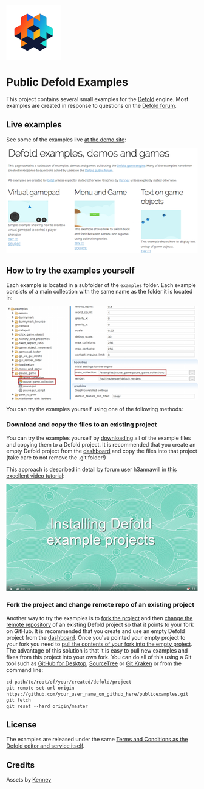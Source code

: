 ![](images/logo.png)

# Public Defold Examples
This project contains several small examples for the [Defold](http://www.defold.com) engine. Most examples are created in response to questions on the [Defold forum](https://forum.defold.com).

## Live examples
See some of the examples live [at the demo site](http://britzl.github.io/publicexamples/):

[![](images/demo_site.png)](http://britzl.github.io/publicexamples/)

## How to try the examples yourself
Each example is located in a subfolder of the `examples` folder. Each example consists of a main collection with the same name as the folder it is located in:

![Naming convention of examples](images/naming_convention.png)

You can try the examples yourself using one of the following methods:

### Download and copy the files to an existing project
You can try the examples yourself by [downloading](https://github.com/britzl/publicexamples/archive/master.zip) all of the example files and copying them to a Defold project. It is recommended that you create an empty Defold project from the [dashboard](http://dashboard.defold.com/) and copy the files into that project (take care to not remove the .git folder!)

This approach is described in detail by forum user h3annawill in [this excellent video tutorial](https://forum.defold.com/t/how-to-explore-defold-examples-for-the-beginner/3013):

[![Video tutorial](images/video_tutorial.png)](https://forum.defold.com/t/how-to-explore-defold-examples-for-the-beginner/3013)

### Fork the project and change remote repo of an existing project
Another way to try the examples is to [fork the project](https://help.github.com/articles/fork-a-repo/) and then [change the remote repository](https://help.github.com/articles/changing-a-remote-s-url/) of an existing Defold project so that it points to your fork on GitHub. It is recommended that you create and use an empty Defold project from the [dashboard](http://dashboard.defold.com/). Once you've pointed your empty project to your fork you need to [pull the contents of your fork into the empty project](https://git-scm.com/docs/git-pull). The advantage of this solution is that it is easy to pull new examples and fixes from this project into your own fork. You can do all of this using a Git tool such as [GitHub for Desktop](https://desktop.github.com), [SourceTree](https://www.sourcetreeapp.com/) or [Git Kraken](https://www.gitkraken.com/) or from the command line:

	cd path/to/root/of/your/created/defold/project
	git remote set-url origin https://github.com/your_user_name_on_github_here/publicexamples.git
	git fetch
	git reset --hard origin/master

## License
The examples are released under the same [Terms and Conditions as the Defold editor and service itself](http://www.defold.com/about-terms/).

## Credits
Assets by [Kenney](http://www.kenney.nl)
